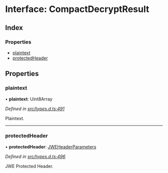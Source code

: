 # Interface: CompactDecryptResult

## Index

### Properties

* [plaintext](_types_d_.compactdecryptresult.md#plaintext)
* [protectedHeader](_types_d_.compactdecryptresult.md#protectedheader)

## Properties

### plaintext

•  **plaintext**: Uint8Array

*Defined in [src/types.d.ts:491](https://github.com/panva/jose/blob/v3.x/src/types.d.ts#L491)*

Plaintext.

___

### protectedHeader

•  **protectedHeader**: [JWEHeaderParameters](_types_d_.jweheaderparameters.md)

*Defined in [src/types.d.ts:496](https://github.com/panva/jose/blob/v3.x/src/types.d.ts#L496)*

JWE Protected Header.
